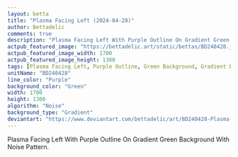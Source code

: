 ```yaml
---
layout: betta
title: "Plasma Facing Left (2024-04-28)"
author: Bettadelic
comments: true
description: "Plasma Facing Left With Purple Outline On Gradient Green Background With Noise Pattern."
actpub_featured_image: "https://bettadelic.art/static/bettas/BD240428.jpg"
actpub_featured_image_width: 1700
actpub_featured_image_height: 1300
tags: [Plasma Facing Left, Purple Outline, Green Background, Gradient Background Pattern, Noise Pattern, April 2024]
unitName: "BD240428"
line_color: "Purple"
background_color: "Green"
width: 1700
height: 1300
algorithm: "Noise"
background_type: "Gradient"
deviantart: "https://www.deviantart.com/bettadelic/art/BD240428-Plasma-Facing-Left-2024-04-28-1046768969"
---
```


Plasma Facing Left With Purple Outline On Gradient Green Background With Noise Pattern.
